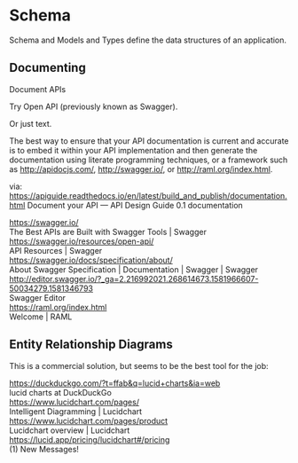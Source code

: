 # Schema

Schema and Models and Types define the data structures of an application. 


## Documenting

Document APIs

Try Open API (previously known as Swagger). 

Or just text.

The best way to ensure that your API documentation is current and accurate is to embed it within your API implementation and then generate the documentation using literate programming techniques, or a framework such as http://apidocjs.com/, http://swagger.io/, or http://raml.org/index.html.

via:
https://apiguide.readthedocs.io/en/latest/build_and_publish/documentation.html
Document your API — API Design Guide 0.1 documentation

https://swagger.io/  
The Best APIs are Built with Swagger Tools | Swagger  
https://swagger.io/resources/open-api/  
API Resources | Swagger  
https://swagger.io/docs/specification/about/  
About Swagger Specification | Documentation | Swagger | Swagger  
http://editor.swagger.io/?_ga=2.216992021.268614673.1581966607-50034279.1581346793  
Swagger Editor  
https://raml.org/index.html  
Welcome | RAML  


## Entity Relationship Diagrams

This is a commercial solution, but seems to be the best tool for the job:

https://duckduckgo.com/?t=ffab&q=lucid+charts&ia=web  
lucid charts at DuckDuckGo  
https://www.lucidchart.com/pages/  
Intelligent Diagramming | Lucidchart  
https://www.lucidchart.com/pages/product  
Lucidchart overview | Lucidchart  
https://lucid.app/pricing/lucidchart#/pricing  
(1) New Messages!  
